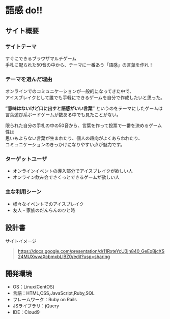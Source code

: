 # 語感 do!!

## サイト概要
### サイトテーマ
すぐにできるブラウザマルチゲーム<br>
手札に配られた50音の中から、テーマに一番あう「語感」の言葉を作れ！

### テーマを選んだ理由
オンラインでのコミュニケーションが一般的になってきた中で、<br>
アイスブレイクとして誰でも手軽にできるゲームを自分で作成したいと思った。

<b>”意味はないけど口に出すと語感がいい言葉”</b> というのをテーマにしたゲームは<br>
言葉遊び系ボードゲームが数ある中でも見たことがない。<br>

限られた自分の手札の中の50音から、言葉を作って投票で一番を決めるゲーム性は<br>
思いもよらない言葉が生まれたり、個人の趣向がよくあらわれたり、<br>
コミュニケーションのきっかけになりやすい点が魅力です。

### ターゲットユーザ
- オンラインイベントの導入部分でアイスブレイクが欲しい人
- オンライン飲み会でさくっとできるゲームが欲しい人

### 主な利用シーン
- 様々なイベントでのアイスブレイク
- 友人・家族のだんらんのひと時

## 設計書
サイトイメージ
> https://docs.google.com/presentation/d/11RxteYcU3jn840_GeExBjcXS24MUXwvaXcbmxbLlBZ0/edit?usp=sharing

## 開発環境
- OS：Linux(CentOS)
- 言語：HTML,CSS,JavaScript,Ruby,SQL
- フレームワーク：Ruby on Rails
- JSライブラリ：jQuery
- IDE：Cloud9
